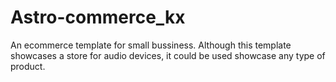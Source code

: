 # Astro-commerce_kx
An ecommerce template for small bussiness. Although this template showcases a store for audio devices, it could be used showcase any type of product.
